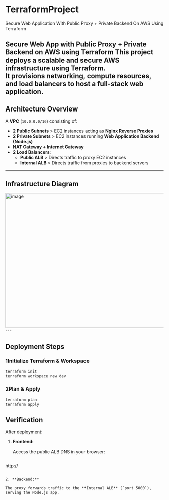 # TerraformProject
Secure Web Application With Public  Proxy + Private Backend On AWS  Using Terraform

**Secure Web App with Public Proxy + Private Backend on AWS using Terraform**
This project deploys a scalable and secure AWS infrastructure using Terraform.  
It provisions networking, compute resources, and load balancers to host a full-stack web application. 
---
 
##  **Architecture Overview**
A **VPC** (`10.0.0.0/16`) consisting of:
- **2 Public Subnets** > EC2 instances acting as **Nginx Reverse Proxies**  
- **2 Private Subnets** > EC2 instances running **Web Application Backend (Node.js)**  
- **NAT Gateway + Internet Gateway**  
- **2 Load Balancers**:
  - **Public ALB** > Directs traffic to proxy EC2 instances  
  - **Internal ALB** > Directs traffic from proxies to backend servers  
---
 
## **Infrastructure Diagram**
<img width="830" height="428" alt="image" src="https://github.com/user-attachments/assets/f69d9fa4-4664-4ea7-b473-c861fead4c31" />
---
 
##  **Deployment Steps**
 
### 1**Initialize Terraform & Workspace**
 
```bash
terraform init
terraform workspace new dev
````
 
### 2**Plan & Apply**
 
```bash
terraform plan
terraform apply
```
##  **Verification**

After deployment: 
1. **Frontend:**

   Access the public ALB DNS in your browser:
 
   ```
http://<public-alb-dns>  

   ```

2. **Backend:**

   The proxy forwards traffic to the **Internal ALB** (`port 5000`), serving the Node.js app.

 
